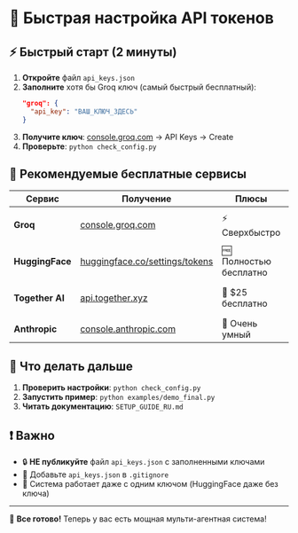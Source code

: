 # 🚀 Быстрая настройка API токенов

## ⚡ Быстрый старт (2 минуты)

1. **Откройте** файл `api_keys.json`
2. **Заполните** хотя бы Groq ключ (самый быстрый бесплатный):
   ```json
   "groq": {
     "api_key": "ВАШ_КЛЮЧ_ЗДЕСЬ"
   }
   ```
3. **Получите ключ**: [console.groq.com](https://console.groq.com) → API Keys → Create
4. **Проверьте**: `python check_config.py`

## 🎯 Рекомендуемые бесплатные сервисы

| Сервис | Получение | Плюсы | Лимиты |
|--------|-----------|-------|---------|
| **Groq** | [console.groq.com](https://console.groq.com) | ⚡ Сверхбыстро | 30 запросов/мин |
| **HuggingFace** | [huggingface.co/settings/tokens](https://huggingface.co/settings/tokens) | 🆓 Полностью бесплатно | ~100 запросов/мин |
| **Together AI** | [api.together.xyz](https://api.together.xyz) | 🎁 $25 бесплатно | 60 запросов/мин |
| **Anthropic** | [console.anthropic.com](https://console.anthropic.com) | 🧠 Очень умный | $5 бесплатно |

## 📁 Что делать дальше

1. **Проверить настройки**: `python check_config.py`
2. **Запустить пример**: `python examples/demo_final.py`
3. **Читать документацию**: `SETUP_GUIDE_RU.md`

## ❗ Важно

- 🔒 **НЕ публикуйте** файл `api_keys.json` с заполненными ключами
- 📁 Добавьте `api_keys.json` в `.gitignore`
- 🧪 Система работает даже с одним ключом (HuggingFace даже без ключа)

---

🎉 **Все готово!** Теперь у вас есть мощная мульти-агентная система!

